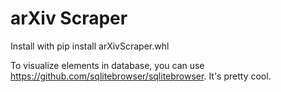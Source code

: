 # arXiv Scraper

Install with pip install arXivScraper.whl

To visualize elements in database, you can use https://github.com/sqlitebrowser/sqlitebrowser. It's pretty cool.
